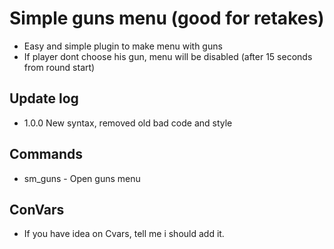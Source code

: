 # Simple guns menu (good for retakes)

* Easy and simple plugin to make menu with guns
* If player dont choose his gun, menu will be disabled (after 15 seconds from round start)

## Update log
* 1.0.0 New syntax, removed old bad code and style

## Commands  
* sm_guns - Open guns menu

## ConVars  
* If you have idea on Cvars, tell me i should add it.

